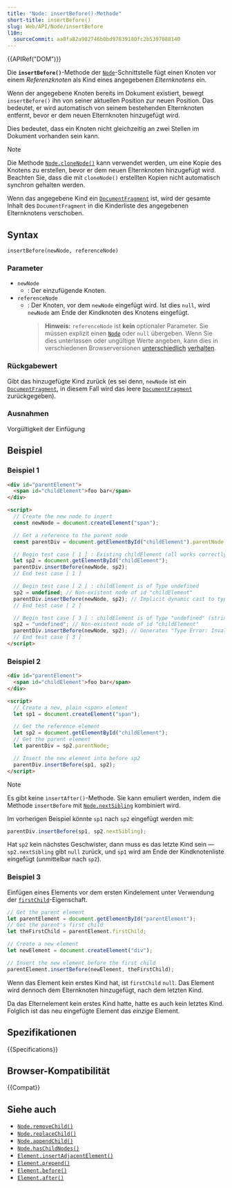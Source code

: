 ```yaml
---
title: "Node: insertBefore()-Methode"
short-title: insertBefore()
slug: Web/API/Node/insertBefore
l10n:
  sourceCommit: aa8fa82a902746b0bd97839180fc2b5397088140
---
```


{{APIRef("DOM")}}

Die **`insertBefore()`**-Methode der [`Node`](/de/docs/Web/API/Node)-Schnittstelle fügt einen Knoten vor einem _Referenzknoten_ als Kind eines angegebenen _Elternknotens_ ein.

Wenn der angegebene Knoten bereits im Dokument existiert, bewegt `insertBefore()` ihn von seiner aktuellen Position zur neuen Position. Das bedeutet, er wird automatisch von seinem bestehenden Elternknoten entfernt, bevor er dem neuen Elternknoten hinzugefügt wird.

Dies bedeutet, dass ein Knoten nicht gleichzeitig an zwei Stellen im Dokument vorhanden sein kann.

> [!NOTE]
> Die Methode [`Node.cloneNode()`](/de/docs/Web/API/Node/cloneNode) kann verwendet werden, um eine Kopie des Knotens zu erstellen, bevor er dem neuen Elternknoten hinzugefügt wird. Beachten Sie, dass die mit `cloneNode()` erstellten Kopien nicht automatisch synchron gehalten werden.

Wenn das angegebene Kind ein [`DocumentFragment`](/de/docs/Web/API/DocumentFragment) ist, wird der gesamte Inhalt des `DocumentFragment` in die Kinderliste des angegebenen Elternknotens verschoben.

## Syntax

```js-nolint
insertBefore(newNode, referenceNode)
```

### Parameter

- `newNode`
  - : Der einzufügende Knoten.
- `referenceNode`
  - : Der Knoten, vor dem `newNode` eingefügt wird. Ist dies `null`, wird `newNode` am Ende der Kindknoten des Knotens eingefügt.
    > **Hinweis:** `referenceNode` ist **kein** optionaler Parameter. Sie müssen explizit einen [`Node`](/de/docs/Web/API/Node) oder `null` übergeben. Wenn Sie dies unterlassen oder ungültige Werte angeben, kann dies in verschiedenen Browserversionen [unterschiedlich](https://crbug.com/419780) [verhalten](https://bugzil.la/119489).

### Rückgabewert

Gibt das hinzugefügte Kind zurück (es sei denn, `newNode` ist ein [`DocumentFragment`](/de/docs/Web/API/DocumentFragment), in diesem Fall wird das leere [`DocumentFragment`](/de/docs/Web/API/DocumentFragment) zurückgegeben).

### Ausnahmen

Vorgültigkeit der Einfügung

## Beispiel

### Beispiel 1

```html
<div id="parentElement">
  <span id="childElement">foo bar</span>
</div>

<script>
  // Create the new node to insert
  const newNode = document.createElement("span");

  // Get a reference to the parent node
  const parentDiv = document.getElementById("childElement").parentNode;

  // Begin test case [ 1 ] : Existing childElement (all works correctly)
  let sp2 = document.getElementById("childElement");
  parentDiv.insertBefore(newNode, sp2);
  // End test case [ 1 ]

  // Begin test case [ 2 ] : childElement is of Type undefined
  sp2 = undefined; // Non-existent node of id "childElement"
  parentDiv.insertBefore(newNode, sp2); // Implicit dynamic cast to type Node
  // End test case [ 2 ]

  // Begin test case [ 3 ] : childElement is of Type "undefined" (string)
  sp2 = "undefined"; // Non-existent node of id "childElement"
  parentDiv.insertBefore(newNode, sp2); // Generates "Type Error: Invalid Argument"
  // End test case [ 3 ]
</script>
```

### Beispiel 2

```html
<div id="parentElement">
  <span id="childElement">foo bar</span>
</div>

<script>
  // Create a new, plain <span> element
  let sp1 = document.createElement("span");

  // Get the reference element
  let sp2 = document.getElementById("childElement");
  // Get the parent element
  let parentDiv = sp2.parentNode;

  // Insert the new element into before sp2
  parentDiv.insertBefore(sp1, sp2);
</script>
```

> [!NOTE]
> Es gibt keine `insertAfter()`-Methode. Sie kann emuliert werden, indem die Methode `insertBefore` mit [`Node.nextSibling`](/de/docs/Web/API/Node/nextSibling) kombiniert wird.
>
> Im vorherigen Beispiel könnte `sp1` nach `sp2` eingefügt werden mit:
>
> ```js
> parentDiv.insertBefore(sp1, sp2.nextSibling);
> ```
>
> Hat `sp2` kein nächstes Geschwister, dann muss es das letzte Kind sein — `sp2.nextSibling` gibt `null` zurück, und `sp1` wird am Ende der Kindknotenliste eingefügt (unmittelbar nach `sp2`).

### Beispiel 3

Einfügen eines Elements vor dem ersten Kindelement unter Verwendung der [`firstChild`](/de/docs/Web/API/Node/firstChild)-Eigenschaft.

```js
// Get the parent element
let parentElement = document.getElementById("parentElement");
// Get the parent's first child
let theFirstChild = parentElement.firstChild;

// Create a new element
let newElement = document.createElement("div");

// Insert the new element before the first child
parentElement.insertBefore(newElement, theFirstChild);
```

Wenn das Element kein erstes Kind hat, ist `firstChild` `null`. Das Element wird dennoch dem Elternknoten hinzugefügt, nach dem letzten Kind.

Da das Elternelement kein erstes Kind hatte, hatte es auch kein letztes Kind. Folglich ist das neu eingefügte Element das _einzige_ Element.

## Spezifikationen

{{Specifications}}

## Browser-Kompatibilität

{{Compat}}

## Siehe auch

- [`Node.removeChild()`](/de/docs/Web/API/Node/removeChild)
- [`Node.replaceChild()`](/de/docs/Web/API/Node/replaceChild)
- [`Node.appendChild()`](/de/docs/Web/API/Node/appendChild)
- [`Node.hasChildNodes()`](/de/docs/Web/API/Node/hasChildNodes)
- [`Element.insertAdjacentElement()`](/de/docs/Web/API/Element/insertAdjacentElement)
- [`Element.prepend()`](/de/docs/Web/API/Element/prepend)
- [`Element.before()`](/de/docs/Web/API/Element/before)
- [`Element.after()`](/de/docs/Web/API/Element/after)
